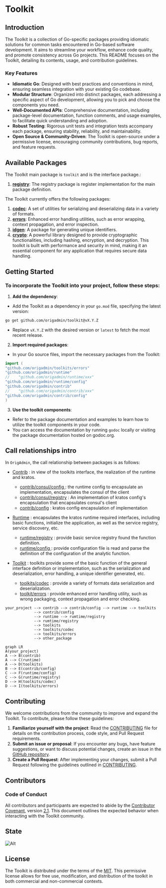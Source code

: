 # Toolkit

## Introduction

The Toolkit is a collection of Go-specific packages providing idiomatic solutions for common tasks encountered in
Go-based software development. It aims to streamline your workflow, enhance code quality, and promote consistency across
Go projects. This README focuses on the Toolkit, detailing its contents, usage, and contribution guidelines.

### Key Features

- **Idiomatic Go**: Designed with best practices and conventions in mind, ensuring seamless integration with your
  existing Go codebase.
- **Modular Structure**: Organized into distinct packages, each addressing a specific aspect of Go development, allowing
  you to pick and choose the components you need.
- **Well-Documented APIs**: Comprehensive documentation, including package-level documentation, function comments, and
  usage examples, to facilitate quick understanding and adoption.
- **Robust Testing**: Rigorous unit tests and integration tests accompany each package, ensuring stability, reliability,
  and maintainability.
- **Open Source & Community-Driven**: The Toolkit is open-source under a permissive license, encouraging community
  contributions, bug reports, and feature requests.

## Available Packages

The Toolkit main package is `toolkit` and is the interface package.:

1. [**registry**](registry): The registry package is register implementation for the main package definition.

The Toolkit currently offers the following packages:

1. [**codec**](codec): A set of utilities for serializing and deserializing data in a variety of formats.
2. [**errors**](errors): Enhanced error handling utilities, such as error wrapping, context propagation, and error
   inspection.
3. [**idgen**](idgen): A package for generating unique identifiers.
4. [**crypto**](crypto): A powerful library designed to provide cryptographic functionalities, including hashing, encryption, and decryption. This toolkit is built with performance and security in mind, making it an essential component for any application that requires secure data handling.

## Getting Started

### To incorporate the Toolkit into your project, follow these steps:

1. **Add the dependency**:

- Add the Toolkit as a dependency in your `go.mod` file, specifying the latest version:

```bash
go get github.com/origadmin/toolkit@vX.Y.Z
```

- Replace `vX.Y.Z` with the desired version or `latest` to fetch the most recent release.

2. **Import required packages**:

- In your Go source files, import the necessary packages from the Toolkit:

```go
import (
"github.com/origadmin/toolkits/errors"
"github.com/origadmin/runtime"
//    "github.com/origadmin/runtime/xxx"
"github.com/origadmin/runtime/config"
"github.com/origadmin/contrib"
//    "github.com/origadmin/contrib/xxx"    
"github.com/origadmin/contrib/config"
)
```

3. **Use the toolkit components**:

- Refer to the package documentation and examples to learn how to utilize the toolkit components in your code.
- You can access the documentation by running `godoc` locally or visiting the package documentation hosted on godoc.org.

## Call relationships intro

In `OrigAdmin`, the call relationship between packages is as follows:

- [Contrib](https://github.com/origadmin/contrib) : in view of the toolkits interface, the realization of the runtime and kratos.
    - [contrib/consul/config ](https://github.com/origadmin/contrib/consul/config) : the runtime config to encapsulate an implementation, encapsulates the consul of the client
    - [contrib/consul/registry](https://github.com/origadmin/contrib/consul/registry) : An implementation of kratos config's encapsulation that encapsulates consul's client
    - [contrib/config](https://github.com/origadmin/contrib/config) : kratos config encapsulation of implementation

- [Runtime](https://github.com/origadmin/runtime) : encapsulates the kratos runtime required interfaces, including basic functions, initialize the application, as well as the service registry, service discovery, etc.
    - [runtime/registry](https://github.com/origadmin/runtime/registry) : provide basic service registry found the function definition.
    - [runtime/config ](https://github.com/origadmin/runtime/config) : provide configuration file is read and parse the definition of the configuration of the analytic function.
- [Toolkit](https://github.com/origadmin/toolkits) : toolkits provide some of the basic function of the general interface definition or implementation, such as the serialization and deserialization, error handling, a unique identifier generated, etc.
    -  [toolkits/codec](https://github.com/origadmin/toolkits/codec) : provide a variety of formats data serialization and deserialization.
    -  [toolkit/errors](https://github.com/origadmin/toolkits/errors) : provide enhanced error handling utility, such as wrong packaging, context propagation and error checking.

```shell
your_project --> contrib --> contrib/config --> runtime --> toolkits
             --> contrib/config
             --> runtime --> rumtime/registry
             --> rumtime/registry
             --> toolkits
             --> toolkits/codec
             --> toolkits/errors
             --> other_package
```

```mermaid
graph LR
A(your_project) 
A --> B(contrib)
A --> C(runtime)
A --> D(toolkits)
B --> E(contrib/config)
C --> F(runtime/config)
C --> G(runtime/registry)
D --> H(toolkits/codec)
D --> I(toolkits/errors)
```

## Contributing

We welcome contributions from the community to improve and expand the Toolkit. To contribute, please follow these
guidelines:

1. **Familiarize yourself with the project**: Read the [CONTRIBUTING] file for details on the contribution process, code
   style, and Pull Request requirements.
2. **Submit an issue or proposal**: If you encounter any bugs, have feature suggestions, or want to discuss potential
   changes, create an issue in the [GitHub repository](https://github.com/origadmin/toolkit).
3. **Create a Pull Request**: After implementing your changes, submit a Pull Request following the guidelines outlined
   in [CONTRIBUTING].

## Contributors

### Code of Conduct

All contributors and participants are expected to abide by the [Contributor Covenant][ContributorHomepage],
version [2.1][v2.1]. This document outlines the expected behavior when interacting with the Toolkit community.

## State

![Alt](https://repobeats.axiom.co/api/embed/bc9ad4ec869e9769ecbf84bb4a37c365a0cad47f.svg "Repobeats analytics image")

## License

The Toolkit is distributed under the terms of the [MIT]. This permissive license allows for free use, modification, and
distribution of the toolkit in both commercial and non-commercial contexts.

[CONTRIBUTING]: CONTRIBUTING.md

[ContributorHomepage]: https://www.contributor-covenant.org

[v2.1]: https://www.contributor-covenant.org/version/2/1/code_of_conduct.html

[MIT]: LICENSE
